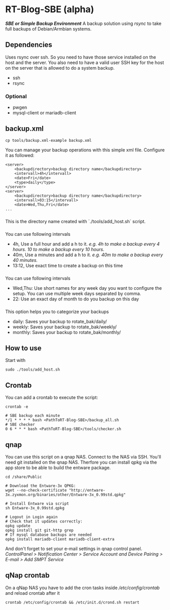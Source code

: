 # RT-Blog-SBE (alpha)

***SBE or Simple Backup Environment***
A backup solution using *rsync* to take full backups of Debian/Armbian systems.

## Dependencies
Uses rsync over ssh. So you need to have those service installed on the host and the server. You also need to have a valid user SSH key for the host on the server that is allowed to do a system backup.

- ssh
- rsync

### Optional
- pwgen
- mysql-client or mariadb-client


## backup.xml

    cp tools/backup.xml-example backup.xml

You can manage your backup operations with this simple xml file. Configure it as followed:

    <server>
        <backupdirectory>backup directory name</backupdirectory>
        <intervall>4h</intervall>
        <date>Fri</date>
        <type>daily</type>
    </server>
    <server>
        <backupdirectory>backup directory name</backupdirectory>
        <intervall>03:15</intervall>
        <date>Wed,Thu,Fri</date>
    ...

### <backupdirectory>
This is the directory name created with ´./tools/add_host.sh´ script.

### <intervall>
You can use following intervals

- 4h, Use a full hour and add a h to it. *e.g. 4h to make a backup every 4 hours. 10 to make a backup every 10 hours.*
- 40m, Use a minutes and add a h to it. *e.g. 40m to make a backup every 40 minutes.*
- 13:12, Use exact time to create a backup on this time

### <date>
You can use following intervals

- Wed,Thu: Use short names for any week day you want to configure the setup. You can use multiple week days separated by comma.
- 22: Use an exact day of month to do you backup on this day

### <type>
This option helps you to categorize your backups

- daily: Saves your backup to <backupdirectory>rotate_bak/daily/
- weekly: Saves your backup to <backupdirectory>rotate_bak/weekly/
- monthly: Saves your backup to <backupdirectory>rotate_bak/monthly/

## How to use
Start with 

    sudo ./tools/add_host.sh

## Crontab
You can add a crontab to execute the script:

	crontab -e

	# SBE backup each minute
	*/1 * * * * bash <PathToRT-Blog-SBE>/backup_all.sh
	# SBE checker
	0 6 * * * bash <PathToRT-Blog-SBE>/tools/checker.sh


## qnap
You can use this script on a qnap NAS. Connect to the NAS via SSH. You'll need git installed on the qnap NAS.
Therfore you can install qpkg via the app store to be able to build the entware package.

	cd /share/Public

	# Download the Entware-3x QPKG:
	wget --no-check-certificate "http://entware-3x.zyxmon.org/binaries/other/Entware-3x_0.99std.qpkg"

	# Install Entware via script
	sh Entware-3x_0.99std.qpkg

	# Logout in Login again
	# Check that it updates correctly:
	opkg update
	opkg install git git-http grep
	# If mysql database backups are needed
	opkg install mariadb-client mariadb-client-extra

And don't forget to set your e-mail settings in qnap control panel. *ControlPanel > Notification Center > Service Account and Device Pairing > E-mail > Add SMPT Service*

## qNap crontab

On a qNap NAS you have to add the cron tasks inside _/etc/config/crontab_ and reload crontab after it

	crontab /etc/config/crontab && /etc/init.d/crond.sh restart
